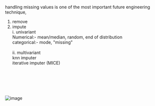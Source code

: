 handling missing values is one of the most important future engineering technique,  
1. remove 
2. impute<br>
  i. univariant <br>
  Numerical:- mean/median, random, end of distribution<br>
  categorical:- mode, "missing"<br><br>
  ii. multivariant<br>
  knn imputer<br>
  iterative imputer (MICE)
  


<br><br><br><br><br>
![image](https://user-images.githubusercontent.com/89294557/187040596-64d2f8fd-44f4-443e-b071-905da907d5c7.png)

